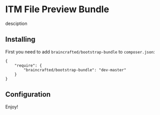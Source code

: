 ITM File Preview Bundle
========================

desciption

Installing
----------------------------------

First you need to add `braincrafted/bootstrap-bundle` to `composer.json`:

	{
		"require": {
        	"braincrafted/bootstrap-bundle": "dev-master"
		}
	}
	

Configuration
-------------------------------------


Enjoy!

